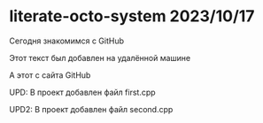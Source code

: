 # literate-octo-system 2023/10/17
Сегодня знакомимся с GitHub

Этот текст был добавлен на удалённой машине

А этот с сайта GitHub

UPD: В проект добавлен файл first.cpp

UPD2: В проект добавлен файл second.cpp
